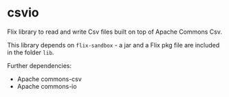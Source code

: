 # csvio

Flix library to read and write Csv files built on top of Apache Commons Csv.

This library depends on `flix-sandbox` - a jar and a Flix pkg file are included 
in the folder `lib`.

Further dependencies:

* Apache commons-csv
* Apache commons-io
